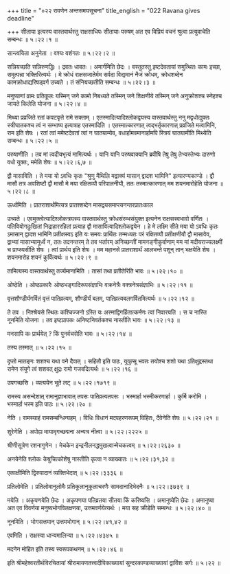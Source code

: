 +++
title = "०२२ रावणेन अन्तसमयसूचना"
title_english = "022 Ravana gives deadline"

+++
सीताया इत्यस्य वास्तवार्थस्तु राक्षसाधिपः सीतायाः परुषम् अत एव विप्रियं वचनं श्रुत्वा प्रत्युवाचेति सम्बन्धः  ॥  ५।२२।१  ॥   

  

सान्त्वयिता अनुनेता । वश्यः वशंगतः  ॥  ५।२२।२  ॥   

  

सन्नियच्छति सन्निरुणद्धिः । द्रवतः धावतः । अमार्गमिति छेदः । वस्तुतस्तु इष्टदेवतायां समुत्थितः कामः इच्छा, समुत्पन्ना भक्तिरित्यर्थः । मे क्रोधं राक्षसजातेर्मम सर्वदा विद्यमानं नैजं क्रोधम्, क्रोधशब्देन कामक्रोधाद्यरिषड्वर्ग उच्यते । तं संनियच्छतीति सम्बन्धः  ॥  ५।२२।३  ॥   

  

मनुष्याणां व्रामः प्रतिकूलः यस्मिन् जने कामो निबध्यते तस्मिन् जने शिक्षणीये तस्मिन् जने अनुक्रोशश्च स्नेहश्च जायते किलेति योजना  ॥  ५।२२।४  ॥   

  

मिथ्या प्रव्रजिते रतां कपटवृत्ते रामे सक्ताम् । एतस्मादित्यादिश्लोकद्वयस्य वास्तवार्थस्तु ननु मद्वधोद्युक्तः स्त्रीघातकश्च त्वं न सम्भाष्य इत्यत्राह एतस्मादिति । एतस्मात्कारणात् त्वद्भर्तृकारणात् प्रव्रजिते मत्वामिनि, राम इति शेषः । रतां त्वां ममेष्टदेवतां त्वां न घातयाम्येव, वधार्हामवमानार्हामपि स्त्रियं घातयामीति मिथ्येति सम्बन्धः  ॥  ५।२२।५  ॥   

  

परुषाणीति । तव मां त्वदीयभृत्यं मामित्यर्थः । यानि यानि परुषवाक्यानि ब्रवीषि तेषु तेषु तेभ्यस्तेभ्यः दारुणो वधो युक्तः, ममेति शेषः  ॥  ५।२२।६,७  ॥   

  

द्वौ मासाविति । ते मया यो ऽवधिः कृतः "श्रुणु मैथिलि मद्वाक्यं मासान् द्वादश भामिनि" इत्यारण्यकाण्डे । द्वौ मासौ तत्र अवशिष्टौ द्वौ मासौ मे मया रक्षितव्यौ परिपालनीयौ, ततः तस्मात्कारणात् मम शयनमारोहेति योजना  ॥  ५।२२।८  ॥   

  

ऊर्ध्वमिति । प्रातराशार्थमित्यत्र प्रातश्शब्देन मासद्वयसमाप्त्यनन्तरप्रातःकाल  

उच्यते । एवमुक्त्वेत्यादिश्लोकत्रयस्य वास्तवार्थस्तु क्रोधसंरम्भसंयुक्त इत्यनेन राक्षसस्वभावो वर्णितः । पतिवियोगदुःखितां निद्राहाररहितां प्रत्याह द्वौ मासावित्यादिश्लोकद्वयेन । हे मे लक्ष्मि सीते मया यो ऽवधिः कृतः ऽमासान् द्वादश भामिनि प्रतीक्षस्वऽ इति यः समयः प्रार्थितः तन्मध्यतः परं रक्षितव्यौ प्रतीक्षणीयौ द्वौ मासावेव, द्वाभ्यां मासाभ्यामूर्ध्वं न, ततः तदनन्तरम् ते तव भर्तारम् अनिच्छन्तीं मामनङ्गीकुर्वाणाम् मम मां मदीयराज्यलक्ष्मीं च प्राप्स्यसीति शेषः । त्वां प्रार्थय इति शेषः । मम महानसे प्रातराशार्थं आलभन्ते पशून् तान् भक्षयेति शेषः । शयनमारोह शयनं कुर्वित्यर्थः  ॥  ५।२२।९  ॥   

  

तामित्यस्य वास्तवार्थस्तु तर्ज्यमानामिति । तासां तथा प्रतीतेरिति भावः  ॥  ५।२२।१०  ॥   

  

ओष्ठेति । ओष्ठप्रकारैः ओष्ठभङ्गादिरूपसंज्ञाभिः वक्रनेत्रैः वक्त्रनेत्रसंज्ञाभिः  ॥  ५।२२।११  ॥   

  

वृत्तशौण्डीर्यगर्वितं वृत्तं पातिव्रत्यम्, शौण्डीर्यं बलम्, पातिव्रत्यबलगर्वितमित्यर्थः  ॥  ५।२२।१२  ॥   

  

ते तव । निश्श्रेयसे स्थितः कश्चिज्जनो ऽस्ति यः अस्माद्विगर्हितात्कर्मणः त्वां निवारयति । स च नास्ति नूनमिति योजना । तव इष्टप्रापकः अनिष्टनिवर्तकश्च नास्तीति भावः  ॥  ५।२२।१३  ॥   

  

मनसापि कः प्रार्थयेत् ? किं पुनर्वचसेति भावः  ॥  ५।२२।१४  ॥   

  

तस्य तस्मात्  ॥  ५।२२।१५  ॥   

  

दृप्तो मातङ्गः शशश्च यथा वने दैवात् । सहितौ इति पाठः, युयुत्सू भवतः तयोश्च शशो यथा ऽतिक्षुद्रस्तथा रामेण संयुगे त्वं शशवत् क्षुद्रः रामो गजवदित्यर्थः  ॥  ५।२२।१६  ॥   

  

उपगच्छसि । व्यत्ययेन भूते लट्  ॥  ५।२२।१७१९  ॥   

  

रामस्य असन्देशात् रामानुज्ञाभावात् तपसः पातिव्रत्यतपसः । भस्मार्हा भस्मीकरणार्हा । कुर्मि करोमि । भस्मार्हा भस्म इति पाठः  ॥  ५।२२।२०  ॥   

  

नेति । रामस्याहं रामसम्बन्धिन्यहम् । विधिः विधानं मदपहरणरूपम् विहितः, दैवेनेति शेषः  ॥  ५।२२।२१  ॥   

  

शुरेणेति । अपोह्य मायामृगच्छद्मना अन्यत्र नीत्वा  ॥  ५।२२।२२२५  ॥   

  

श्रीणीसूत्रेण रशनागुणेन । मेचकेन इन्द्रनीलनद्धमुखत्वान्मेचकत्वम्  ॥  ५।२२।२६३०  ॥   

  

अनयेनेति श्लोकः केषुचित्कोशेषु नास्तीति कृत्वा न व्याख्यातः  ॥  ५।२२।३१,३२  ॥   

  

एकाक्षीमिति द्विरुपादानं व्यक्तिभेदात्  ॥  ५।२२।३३३६  ॥   

  

प्रतिलोमेति । प्रतिलोमानुलोमैः प्रतिकूलानुकूलाचरणैः सामदानादिभेदनैः  ॥  ५।२२।३७३९  ॥   

  

मयेति । अकृपणयेति छेदः । अकृपणया पतिव्रतया सीतया किं करिष्यसि । अमानुष्येति छेदः । अमानुष्या अत एव विवर्णया मनुष्यभोगविलक्षणया, उत्तमवर्णयेत्यर्थः । मया सह क्रीडेति सम्बन्धः  ॥  ५।२२।४०  ॥   

  

नूनमिति । भोगसत्तमान् उत्तमभोगान्  ॥  ५।२२।४१,४२  ॥   

  

एवमिति । राक्षस्या धान्यमालिन्या  ॥  ५।२२।४३४५  ॥   

  

मदनेन मोहित इति तस्य स्वरूपकथनम्  ॥  ५।२२।४६  ॥   

  

इति श्रीमहेश्वरतीर्थविरचितायां श्रीरामायणतत्त्वदीपिकाख्यायां सुन्दरकाण्डव्याख्यायां द्वाविंशः सर्गः  ॥  ५।२२  ॥   

  

